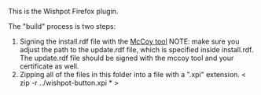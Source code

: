 This is the Wishpot Firefox plugin.

The "build" process is two steps: 
1. Signing the install.rdf file with the [McCoy tool](https://developer.mozilla.org/en/McCoy)
    NOTE: make sure you adjust the path to the update.rdf file, which is specified inside install.rdf.  The update.rdf file should be signed with the mccoy tool and your certificate as well.
2. Zipping all of the files in this folder into a file with a ".xpi" extension. 
    < zip -r ../wishpot-button.xpi * >


